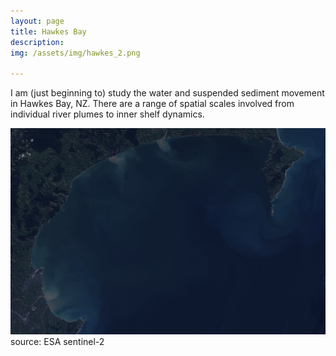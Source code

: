 ```yaml
---
layout: page
title: Hawkes Bay
description: 
img: /assets/img/hawkes_2.png

---
```

I am (just beginning to) study the water and suspended sediment movement in Hawkes Bay, NZ. There are a range of spatial scales involved from individual river plumes to inner shelf dynamics. 

<img src="/assets/img/sentinel2_example.png" alt="bathymetry" width="900"/>
source: ESA sentinel-2
